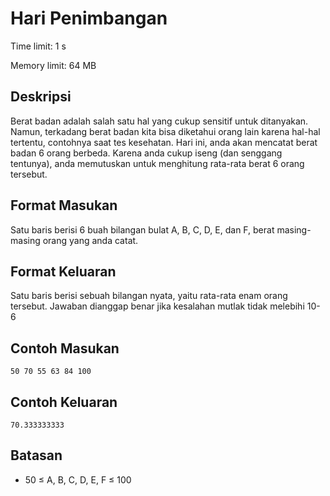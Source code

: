 # Hari Penimbangan

Time limit: 1 s

Memory limit: 64 MB

## Deskripsi

Berat badan adalah salah satu hal yang cukup sensitif untuk ditanyakan. Namun, terkadang berat badan kita bisa diketahui orang lain karena hal-hal tertentu, contohnya saat tes kesehatan. Hari ini, anda akan mencatat berat badan 6 orang berbeda. Karena anda cukup iseng (dan senggang tentunya), anda memutuskan untuk menghitung rata-rata berat 6 orang tersebut.

## Format Masukan

Satu baris berisi 6 buah bilangan bulat A, B, C, D, E, dan F, berat masing-masing orang yang anda catat.

## Format Keluaran

Satu baris berisi sebuah bilangan nyata, yaitu rata-rata enam orang tersebut. Jawaban dianggap benar jika kesalahan mutlak tidak melebihi 10-6

## Contoh Masukan

    50 70 55 63 84 100

## Contoh Keluaran

    70.333333333

## Batasan

- 50 ≤ A, B, C, D, E, F ≤ 100

